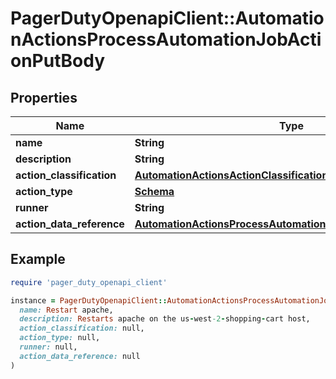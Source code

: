 # PagerDutyOpenapiClient::AutomationActionsProcessAutomationJobActionPutBody

## Properties

| Name | Type | Description | Notes |
| ---- | ---- | ----------- | ----- |
| **name** | **String** |  | [optional] |
| **description** | **String** |  | [optional] |
| **action_classification** | [**AutomationActionsActionClassificationEnum**](AutomationActionsActionClassificationEnum.md) |  | [optional] |
| **action_type** | [**Schema**](Schema.md) |  | [optional] |
| **runner** | **String** |  | [optional] |
| **action_data_reference** | [**AutomationActionsProcessAutomationJobActionDataReference**](AutomationActionsProcessAutomationJobActionDataReference.md) |  | [optional] |

## Example

```ruby
require 'pager_duty_openapi_client'

instance = PagerDutyOpenapiClient::AutomationActionsProcessAutomationJobActionPutBody.new(
  name: Restart apache,
  description: Restarts apache on the us-west-2-shopping-cart host,
  action_classification: null,
  action_type: null,
  runner: null,
  action_data_reference: null
)
```

